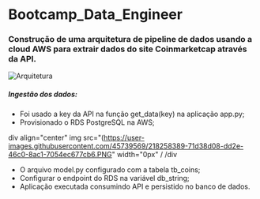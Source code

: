 # Bootcamp_Data_Engineer

### Construção de uma arquitetura de pipeline de dados usando a cloud AWS para extrair dados do site Coinmarketcap através da API.

![Arquitetura](https://user-images.githubusercontent.com/45739569/218257772-852a45c8-2992-4e81-84e3-d01bfb7fc1c8.PNG)

##### Ingestão dos dados:

- Foi usado a key da API na função get_data(key) na aplicação app.py;
- Provisionado o RDS PostgreSQL na AWS;

div align="center"
img src="(https://user-images.githubusercontent.com/45739569/218258389-71d38d08-dd2e-46c0-8ac1-7054ec677cb6.PNG" width="0px" /
/div


- O arquivo model.py configurado com a tabela tb_coins;
- Configurar o endpoint do RDS na variável db_string;
- Aplicação executada consumindo API e persistido no banco de dados.


